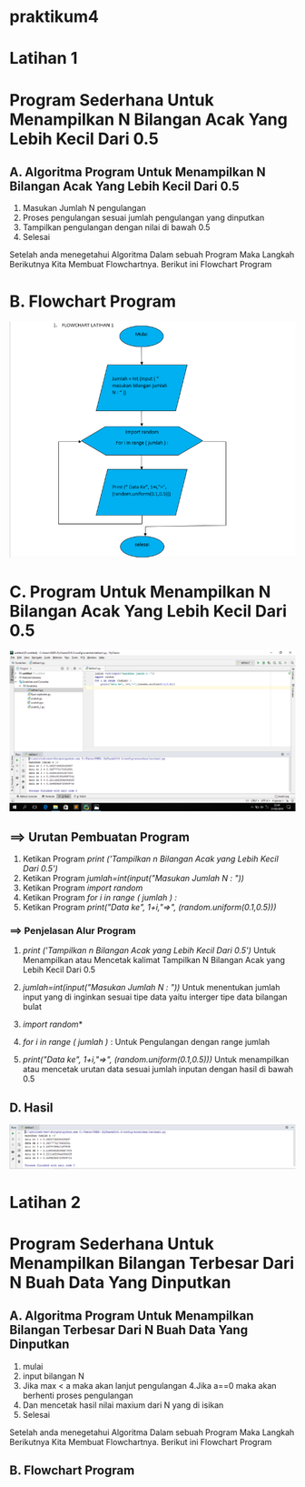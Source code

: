 # praktikum4

# Latihan 1

# Program Sederhana Untuk Menampilkan N Bilangan Acak Yang Lebih Kecil Dari 0.5

## A. Algoritma Program Untuk Menampilkan N Bilangan Acak Yang Lebih Kecil Dari 0.5
1. Masukan Jumlah N pengulangan
2. Proses pengulangan sesuai jumlah pengulangan yang dinputkan
3. Tampilkan pengulangan dengan nilai di bawah 0.5
4. Selesai

Setelah anda menegetahui Algoritma Dalam sebuah Program Maka Langkah Berikutnya Kita Membuat Flowchartnya. Berikut ini Flowchart Program

# B. Flowchart Program

![gambar](pyt1.png)

# C. Program Untuk Menampilkan N Bilangan Acak Yang Lebih Kecil Dari 0.5

![gambar](pyt2.png)

## ==> Urutan Pembuatan Program

1. Ketikan Program *print ('Tampilkan n Bilangan Acak yang Lebih Kecil Dari 0.5')*
2. Ketikan Program *jumlah=int(input("Masukan Jumlah N : "))*
3. Ketikan Program *import random*
4. Ketikan Program *for i in range ( jumlah ) :*
5. Ketikan Program *print("Data ke", 1+i,"=>", (random.uniform(0.1,0.5)))* 

### ==> Penjelasan Alur Program

1. *print ('Tampilkan n Bilangan Acak yang Lebih Kecil Dari 0.5')* Untuk Menampilkan atau Mencetak kalimat Tampilkan N Bilangan Acak         yang Lebih Kecil Dari 0.5

2. *jumlah=int(input("Masukan Jumlah N : "))* Untuk menentukan jumlah input yang di inginkan sesuai tipe data yaitu interger tipe data      bilangan bulat

3. *import random**

4. *for i in range ( jumlah )* : Untuk Pengulangan dengan range jumlah

5. *print("Data ke", 1+i,"=>", (random.uniform(0.1,0.5)))* Untuk menampilkan atau mencetak urutan data sesuai jumlah inputan dengan        hasil di bawah 0.5

## D. Hasil

![gambar](pyt3.png)

# Latihan 2

# Program Sederhana Untuk Menampilkan Bilangan Terbesar Dari N Buah Data Yang Dinputkan

## A. Algoritma Program Untuk Menampilkan Bilangan Terbesar Dari N Buah Data Yang Dinputkan

1. mulai
2. input bilangan N
3. Jika max < a maka akan lanjut pengulangan
4.Jika a==0 maka akan berhenti proses pengulangan
5. Dan mencetak hasil nilai maxium dari N yang di isikan
6. Selesai

Setelah anda menegetahui Algoritma Dalam sebuah Program Maka Langkah Berikutnya Kita Membuat Flowchartnya. Berikut ini Flowchart Program 

## B. Flowchart Program


